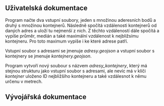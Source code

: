 ## Uživatelská dokumentace

Program načte dva vstupní soubory, jeden s množinou aderesních bodů a druhý s množinou kontejnerů. Následně spočítá vzdálenosti kontejnerů od daných adres a uloží tu nejmenší z nich.  Z těchto vzdáleností dále spočítá a vypíše průměr, medián a také maximální vzdálenost k nejbližsímu kontejneru. Pro toto maximum vypíše i ke které adrese patří. 

Vstupní soubor s adresami se jmenuje <i>adresy.geojson</i> a vstupní soubor s kontejnery se jmenuje <i>kontejnery.geojson</i>.

Program vytvoří nový soubour s názvem <i>adresy_kontejnery</i>, který má stejnou strukturu jako vstupní soubor s adresami, ale nevíc má v klíči <i>kontejner</i> uloženo ID nejbližšího kontejneru a také vzdálesnot k němu určenu v metrech. 


## Vývojářská dokumentace

